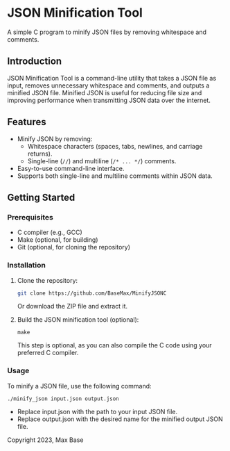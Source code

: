 # JSON Minification Tool

A simple C program to minify JSON files by removing whitespace and comments.

## Introduction

JSON Minification Tool is a command-line utility that takes a JSON file as input, removes unnecessary whitespace and comments, and outputs a minified JSON file. Minified JSON is useful for reducing file size and improving performance when transmitting JSON data over the internet.

## Features

- Minify JSON by removing:
  - Whitespace characters (spaces, tabs, newlines, and carriage returns).
  - Single-line (`//`) and multiline (`/* ... */`) comments.
- Easy-to-use command-line interface.
- Supports both single-line and multiline comments within JSON data.

## Getting Started

### Prerequisites

- C compiler (e.g., GCC)
- Make (optional, for building)
- Git (optional, for cloning the repository)

### Installation

1. Clone the repository:

   ```bash
   git clone https://github.com/BaseMax/MinifyJSONC
   ```

    Or download the ZIP file and extract it.

2. Build the JSON minification tool (optional):
   ```console
   make
   ```

   This step is optional, as you can also compile the C code using your preferred C compiler.

  ### Usage

  To minify a JSON file, use the following command:
  ```console
  ./minify_json input.json output.json
  ```

  - Replace input.json with the path to your input JSON file.
  - Replace output.json with the desired name for the minified output JSON file.

Copyright 2023, Max Base
